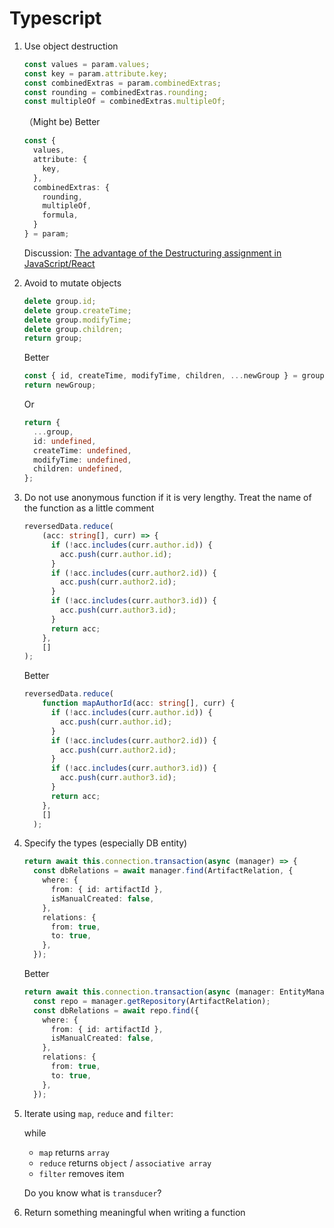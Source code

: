 # Typescript

1. Use object destruction
    ```typescript
    const values = param.values;
    const key = param.attribute.key;
    const combinedExtras = param.combinedExtras;
    const rounding = combinedExtras.rounding;
    const multipleOf = combinedExtras.multipleOf;
    ```

    （Might be) Better
    ```typescript
    const {
      values,
      attribute: {
        key,
      },
      combinedExtras: {
        rounding,
        multipleOf,
        formula,
      }
    } = param;
    ```
 
   Discussion: [The advantage of the Destructuring assignment in JavaScript/React
](https://medium.com/@valentinemaillard1/the-advantage-of-the-destructuring-assignment-in-javascript-react-d4868ad42871)

2. Avoid to mutate objects
    ```typescript
    delete group.id;
    delete group.createTime;
    delete group.modifyTime;
    delete group.children;
    return group;
    ```

    Better
    ```typescript
    const { id, createTime, modifyTime, children, ...newGroup } = group;
    return newGroup;
    ```

    Or
    ```typescript
    return {
      ...group,
      id: undefined,
      createTime: undefined,
      modifyTime: undefined,
      children: undefined,
    };
    ```

3. Do not use anonymous function if it is very lengthy.
Treat the name of the function as a little comment
    ```typescript
    reversedData.reduce(
        (acc: string[], curr) => {
          if (!acc.includes(curr.author.id)) {
            acc.push(curr.author.id);
          }
          if (!acc.includes(curr.author2.id)) {
            acc.push(curr.author2.id);
          }
          if (!acc.includes(curr.author3.id)) {
            acc.push(curr.author3.id);
          }
          return acc;
        },
        []
    );
    ```

    Better
    ```typescript
    reversedData.reduce(
        function mapAuthorId(acc: string[], curr) {
          if (!acc.includes(curr.author.id)) {
            acc.push(curr.author.id);
          }
          if (!acc.includes(curr.author2.id)) {
            acc.push(curr.author2.id);
          }
          if (!acc.includes(curr.author3.id)) {
            acc.push(curr.author3.id);
          }
          return acc;
        },
        []
      );
    ```

4. Specify the types (especially DB entity)
    ```typescript
    return await this.connection.transaction(async (manager) => {
      const dbRelations = await manager.find(ArtifactRelation, {
        where: {
          from: { id: artifactId },
          isManualCreated: false,
        },
        relations: {
          from: true,
          to: true,
        },
      });
    ```

    Better
    ```typescript
    return await this.connection.transaction(async (manager: EntityManager) => {
      const repo = manager.getRepository(ArtifactRelation);
      const dbRelations = await repo.find({
        where: {
          from: { id: artifactId },
          isManualCreated: false,
        },
        relations: {
          from: true,
          to: true,
        },
      });
    ```

5. Iterate using `map`, `reduce` and `filter`:
  
    while
    - `map` returns `array`
    - `reduce` returns `object` / `associative array`
    - `filter` removes item

    Do you know what is `transducer`?

6. Return something meaningful when writing a function

